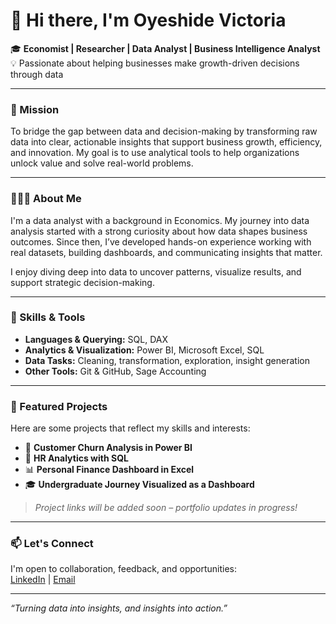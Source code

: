# 👋 Hi there, I'm Oyeshide Victoria

🎓 **Economist | Researcher | Data Analyst | Business Intelligence Analyst**  
💡 Passionate about helping businesses make growth-driven decisions through data  

---

### 🎯 Mission

To bridge the gap between data and decision-making by transforming raw data into clear, actionable insights that support business growth, efficiency, and innovation. My goal is to use analytical tools to help organizations unlock value and solve real-world problems.

---

### 👩🏽‍💻 About Me

I'm a data analyst with a background in Economics. My journey into data analysis started with a strong curiosity about how data shapes business outcomes. Since then, I’ve developed hands-on experience working with real datasets, building dashboards, and communicating insights that matter.

I enjoy diving deep into data to uncover patterns, visualize results, and support strategic decision-making.

---

### 🧰 Skills & Tools

- **Languages & Querying:** SQL, DAX
- **Analytics & Visualization:** Power BI, Microsoft Excel, SQL
- **Data Tasks:** Cleaning, transformation, exploration, insight generation  
- **Other Tools:** Git & GitHub, Sage Accounting 

---

### 📁 Featured Projects

Here are some projects that reflect my skills and interests:

- 🛒 **Customer Churn Analysis in Power BI**  
- 💼 **HR Analytics with SQL**  
- 📊 **Personal Finance Dashboard in Excel**  
- 🎓 **Undergraduate Journey Visualized as a Dashboard**  

> *Project links will be added soon – portfolio updates in progress!*

---

### 📫 Let's Connect

I'm open to collaboration, feedback, and opportunities:  
[LinkedIn](https://www.linkedin.com/in/your-link) | [Email](mailto:your@email.com)

---

*“Turning data into insights, and insights into action.”*
